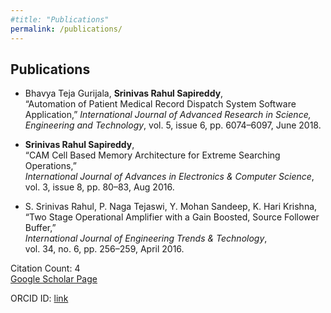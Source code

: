 ```yaml
---
#title: "Publications"
permalink: /publications/
---
```


## Publications

- Bhavya Teja Gurijala, **Srinivas Rahul Sapireddy**,  
  “Automation of Patient Medical Record Dispatch System Software Application,”
  *International Journal of Advanced Research in Science, Engineering and Technology*,
  vol. 5, issue 6, pp. 6074–6097, June 2018.  

- **Srinivas Rahul Sapireddy**,  
  “CAM Cell Based Memory Architecture for Extreme Searching Operations,”  
  *International Journal of Advances in Electronics & Computer Science*,  
  vol. 3, issue 8, pp. 80–83, Aug 2016.

- S. Srinivas Rahul, P. Naga Tejaswi, Y. Mohan Sandeep, K. Hari Krishna,  
  “Two Stage Operational Amplifier with a Gain Boosted, Source Follower Buffer,”  
  *International Journal of Engineering Trends & Technology*,  
  vol. 34, no. 6, pp. 256–259, April 2016.



Citation Count: 4<br>
[ Google Scholar Page ](https://scholar.google.com/citations?user=08fgpdIAAAAJ&hl=en)

ORCID ID: [ link ](https://orcid.org/0000-0002-9898-6810)
